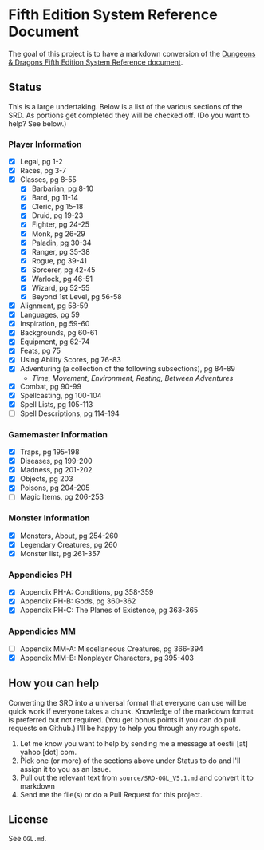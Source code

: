 # Fifth Edition System Reference Document

The goal of this project is to have a markdown conversion of the [Dungeons & Dragons Fifth Edition System Reference document](http://dnd.wizards.com/articles/features/systems-reference-document-srd).

## Status
This is a large undertaking. Below is a list of the various sections of the SRD. As portions get completed they will be checked off. (Do you want to help? See below.)

### Player Information
- [x] Legal, pg 1-2
- [x] Races, pg 3-7
- [x] Classes, pg 8-55
  - [x] Barbarian, pg 8-10
  - [x] Bard, pg 11-14
  - [x] Cleric, pg 15-18
  - [x] Druid, pg 19-23
  - [x] Fighter, pg 24-25
  - [x] Monk, pg 26-29
  - [x] Paladin, pg 30-34
  - [x] Ranger, pg 35-38
  - [x] Rogue, pg 39-41
  - [x] Sorcerer, pg 42-45
  - [x] Warlock, pg 46-51
  - [x] Wizard, pg 52-55
  - [x] Beyond 1st Level, pg 56-58
- [x] Alignment, pg 58-59
- [x] Languages, pg 59
- [x] Inspiration, pg 59-60
- [x] Backgrounds, pg 60-61
- [x] Equipment, pg 62-74
- [x] Feats, pg 75
- [x] Using Ability Scores, pg 76-83
- [x] Adventuring (a collection of the following subsections), pg 84-89
  - _Time, Movement, Environment, Resting, Between Adventures_
- [x] Combat, pg 90-99
- [x] Spellcasting, pg 100-104
- [x] Spell Lists, pg 105-113
- [ ] Spell Descriptions, pg 114-194

### Gamemaster Information
- [x] Traps, pg 195-198
- [x] Diseases, pg 199-200
- [x] Madness, pg 201-202
- [x] Objects, pg 203
- [x] Poisons, pg 204-205
- [ ] Magic Items, pg 206-253

### Monster Information
- [x] Monsters, About, pg 254-260
- [x] Legendary Creatures, pg 260
- [x] Monster list, pg 261-357

### Appendicies PH
- [x] Appendix PH-A: Conditions, pg 358-359
- [x] Appendix PH-B: Gods, pg 360-362
- [x] Appendix PH-C: The Planes of Existence, pg 363-365

### Appendicies MM
- [ ] Appendix MM-A: Miscellaneous Creatures, pg 366-394
- [x] Appendix MM-B: Nonplayer Characters, pg 395-403

## How you can help

Converting the SRD into a universal format that everyone can use will be quick work if everyone takes a chunk. Knowledge of the markdown format is preferred but not required. (You get bonus points if you can do pull requests on Github.) I'll be happy to help you through any rough spots.

1. Let me know you want to help by sending me a message at oestii [at] yahoo [dot] com.
2. Pick one (or more) of the sections above under Status to do and I'll assign it to you as an Issue.
3. Pull out the relevant text from `source/SRD-OGL_V5.1.md` and convert it to markdown
4. Send me the file(s) or do a Pull Request for this project.

## License

See `OGL.md`.
